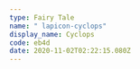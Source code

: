 ```yaml
---
type: Fairy Tale
name: " lapicon-cyclops"
display_name: Cyclops
code: eb4d
date: 2020-11-02T02:22:15.080Z
---
```

